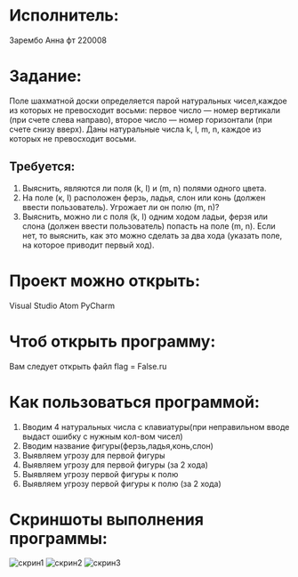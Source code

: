 # Исполнитель:
Зарембо Анна 
фт 220008

# Задание:
Поле шахматной доски определяется парой натуральных чисел,каждое из которых не превосходит восьми:
первое число — номер вертикали (при счете слева направо),
второе число — номер горизонтали (при счете снизу вверх).
Даны натуральные числа k, l, m, n, каждое из которых не превосходит восьми.
## Требуется:
1) Выяснить, являются ли поля (k, I) и (m, n) полями одного цвета.
2) На поле (к, I) расположен ферзь, ладья, слон или конь (должен ввести пользователь). Угрожает ли он полю (m, n)?
3) Выяснить, можно ли с поля (k, I) одним ходом ладьи, ферзя или слона (должен ввести пользователь) попасть на поле (m, n). Если нет, то выяснить, как это можно сделать за два хода (указать поле, на которое приводит первый ход).

# Проект можно открыть:
Visual Studio
Atom
PyCharm

# Чтоб открыть программу:
Вам следует открыть файл flag = False.ru

# Как пользоваться программой:
1) Вводим 4 натуральных числа с клавиатуры(при неправильном вводе выдаст ошибку с нужным кол-вом чисел)
2) Вводим название фигуры(ферзь,ладья,конь,слон)
3) Выявляем угрозу для первой фигуры
4) Выявляем угрозу для первой фигуры (за 2 хода)
5) Выявляем угрозу первой фигуры к полю
6) Выявляем угрозу первой фигуры к полю (за 2 хода)

# Скриншоты выполнения программы:

![скрин1](https://sun9-41.userapi.com/impf/jRxMSj-201BqTPrnHBkTUL8ET0teE38CLNpvJQ/rg87X4RHgE4.jpg?size=846x262&quality=96&sign=4ae52c351344416e7ad57f14dbdafd70&type=album)
![скрин2](https://sun3-22.userapi.com/impf/TDveyGoHnC0B_TbqHLQqFpCBjVogL-MnOJYdcQ/mDKVcqjoLJQ.jpg?size=906x129&quality=96&sign=8f5a97fad4bd4d568ba108e3f9984afb&type=album)
![скрин3](https://sun9-35.userapi.com/impf/CPCeTIRYTabJNYOvz2Id2GMepF0Z01hZqqjZfw/U1MzsYG5XAU.jpg?size=912x260&quality=96&sign=405666ca5a63ab429308a14634978ddf&type=album)
 
